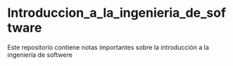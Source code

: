 # Introduccion_a_la_ingenieria_de_software
Este repositorio contiene notas importantes sobre la introducción a la ingeniería de softwere
